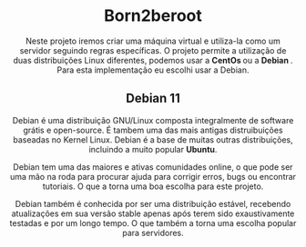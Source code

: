 <h1 align=center>
  <b>Born2beroot</b>
</h1>
<p align=center>
  Neste projeto iremos criar uma máquina virtual e utiliza-la como um servidor seguindo regras específicas. O projeto permite   a utilização de duas distribuições Linux diferentes, podemos usar a <b> CentOs </b> ou a <b> Debian </b>.
  Para esta implementação eu escolhi usar a Debian.
</p>
<h2 align=center>
  <b>Debian 11</b>
</h2>
<p align=center>
  Debian é uma distribuição GNU/Linux composta integralmente de software grátis e open-source. É tambem uma das mais antigas distruibuições baseadas no Kernel Linux. Debian é a base de muitas outras distribuições, incluindo a muito popular <b>Ubuntu</b>.
</p>

<p align=center>
  Debian tem uma das maiores e ativas comunidades online, o que pode ser uma mão na roda para procurar ajuda para corrigir erros, bugs ou encontrar tutoriais. O que a torna uma boa escolha para este projeto.
</p>

<p align=center>
  Debian também é conhecida por ser uma distribuição estável, recebendo atualizações em sua versão stable apenas após terem sido exaustivamente testadas e por um longo tempo. O que também a torna uma escolha popular para servidores.
</p>
